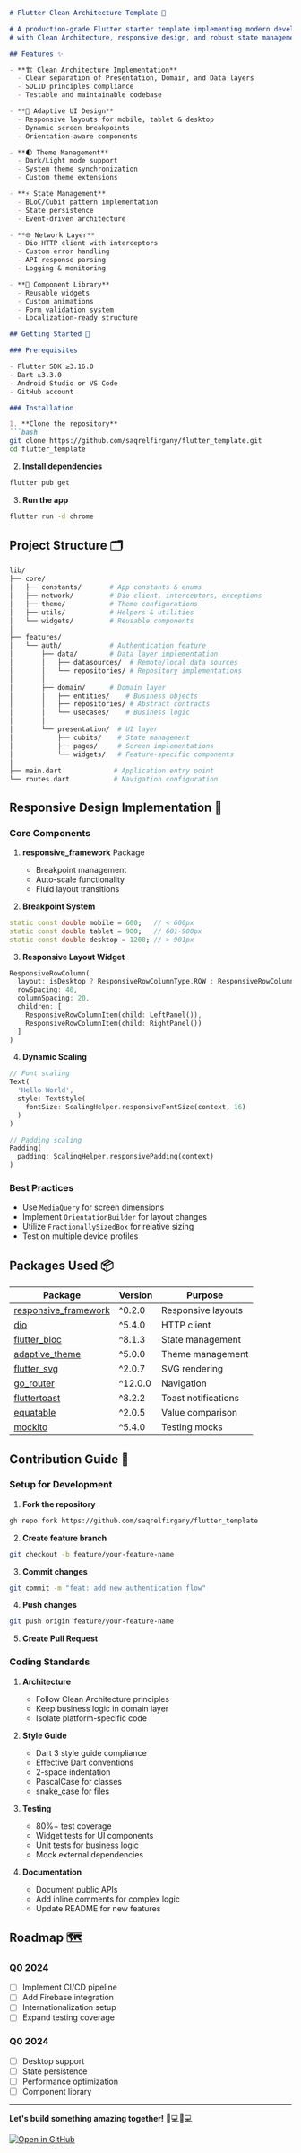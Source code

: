 ```markdown
# Flutter Clean Architecture Template 🚀

# A production-grade Flutter starter template implementing modern development practices
# with Clean Architecture, responsive design, and robust state management.

## Features ✨

- **🏗 Clean Architecture Implementation**
  - Clear separation of Presentation, Domain, and Data layers
  - SOLID principles compliance
  - Testable and maintainable codebase

- **📱 Adaptive UI Design**
  - Responsive layouts for mobile, tablet & desktop
  - Dynamic screen breakpoints
  - Orientation-aware components

- **🌓 Theme Management**
  - Dark/Light mode support
  - System theme synchronization
  - Custom theme extensions

- **⚡ State Management**
  - BLoC/Cubit pattern implementation
  - State persistence
  - Event-driven architecture

- **🌐 Network Layer**
  - Dio HTTP client with interceptors
  - Custom error handling
  - API response parsing
  - Logging & monitoring

- **🧩 Component Library**
  - Reusable widgets
  - Custom animations
  - Form validation system
  - Localization-ready structure

## Getting Started 🏁

### Prerequisites

- Flutter SDK ≥3.16.0
- Dart ≥3.3.0
- Android Studio or VS Code
- GitHub account

### Installation

1. **Clone the repository**
```bash
git clone https://github.com/saqrelfirgany/flutter_template.git
cd flutter_template
```

2. **Install dependencies**
```bash
flutter pub get
```

3. **Run the app**
```bash
flutter run -d chrome
```

## Project Structure 🗂️

```bash
lib/
├── core/
│   ├── constants/       # App constants & enums
│   ├── network/         # Dio client, interceptors, exceptions
│   ├── theme/           # Theme configurations
│   ├── utils/           # Helpers & utilities
│   └── widgets/         # Reusable components
│
├── features/
│   └── auth/            # Authentication feature
│       ├── data/        # Data layer implementation
│       │   ├── datasources/  # Remote/local data sources
│       │   └── repositories/ # Repository implementations
│       │
│       ├── domain/      # Domain layer
│       │   ├── entities/    # Business objects
│       │   ├── repositories/ # Abstract contracts
│       │   └── usecases/    # Business logic
│       │
│       └── presentation/  # UI layer
│           ├── cubits/    # State management
│           ├── pages/     # Screen implementations
│           └── widgets/   # Feature-specific components
│
├── main.dart             # Application entry point
└── routes.dart           # Navigation configuration
```

## Responsive Design Implementation 📐

### Core Components

1. **responsive_framework** Package
    - Breakpoint management
    - Auto-scale functionality
    - Fluid layout transitions

2. **Breakpoint System**
```dart
static const double mobile = 600;   // < 600px
static const double tablet = 900;   // 601-900px
static const double desktop = 1200; // > 901px
```

3. **Responsive Layout Widget**
```dart
ResponsiveRowColumn(
  layout: isDesktop ? ResponsiveRowColumnType.ROW : ResponsiveRowColumnType.COLUMN,
  rowSpacing: 40,
  columnSpacing: 20,
  children: [
    ResponsiveRowColumnItem(child: LeftPanel()),
    ResponsiveRowColumnItem(child: RightPanel())
  ]
)
```

4. **Dynamic Scaling**
```dart
// Font scaling
Text(
  'Hello World',
  style: TextStyle(
    fontSize: ScalingHelper.responsiveFontSize(context, 16)
  )
)

// Padding scaling
Padding(
  padding: ScalingHelper.responsivePadding(context)
)
```

### Best Practices

- Use `MediaQuery` for screen dimensions
- Implement `OrientationBuilder` for layout changes
- Utilize `FractionallySizedBox` for relative sizing
- Test on multiple device profiles

## Packages Used 📦

| Package | Version | Purpose |
|---------|---------|---------|
| [responsive_framework](https://pub.dev/packages/responsive_framework) | ^0.2.0 | Responsive layouts |
| [dio](https://pub.dev/packages/dio) | ^5.4.0 | HTTP client |
| [flutter_bloc](https://pub.dev/packages/flutter_bloc) | ^8.1.3 | State management |
| [adaptive_theme](https://pub.dev/packages/adaptive_theme) | ^5.0.0 | Theme management |
| [flutter_svg](https://pub.dev/packages/flutter_svg) | ^2.0.7 | SVG rendering |
| [go_router](https://pub.dev/packages/go_router) | ^12.0.0 | Navigation |
| [fluttertoast](https://pub.dev/packages/fluttertoast) | ^8.2.2 | Toast notifications |
| [equatable](https://pub.dev/packages/equatable) | ^2.0.5 | Value comparison |
| [mockito](https://pub.dev/packages/mockito) | ^5.4.0 | Testing mocks |

## Contribution Guide 🤝

### Setup for Development

1. **Fork the repository**
```bash
gh repo fork https://github.com/saqrelfirgany/flutter_template
```

2. **Create feature branch**
```bash
git checkout -b feature/your-feature-name
```

3. **Commit changes**
```bash
git commit -m "feat: add new authentication flow"
```

4. **Push changes**
```bash
git push origin feature/your-feature-name
```

5. **Create Pull Request**

### Coding Standards

1. **Architecture**
    - Follow Clean Architecture principles
    - Keep business logic in domain layer
    - Isolate platform-specific code

2. **Style Guide**
    - Dart 3 style guide compliance
    - Effective Dart conventions
    - 2-space indentation
    - PascalCase for classes
    - snake_case for files

3. **Testing**
    - 80%+ test coverage
    - Widget tests for UI components
    - Unit tests for business logic
    - Mock external dependencies

4. **Documentation**
    - Document public APIs
    - Add inline comments for complex logic
    - Update README for new features


## Roadmap 🗺️

### Q0 2024
- [ ] Implement CI/CD pipeline
- [ ] Add Firebase integration
- [ ] Internationalization setup
- [ ] Expand testing coverage

### Q0 2024
- [ ] Desktop support
- [ ] State persistence
- [ ] Performance optimization
- [ ] Component library

---

**Let's build something amazing together!** 👩💻👨💻

[![Open in GitHub](https://img.shields.io/badge/GitHub-View%20on%20GitHub-blue?logo=GitHub)](https://github.com/saqrelfirgany/flutter_template)
```
